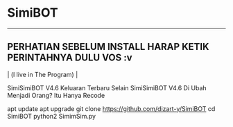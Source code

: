 # SimiBOT

-------------------------------------
PERHATIAN SEBELUM INSTALL HARAP KETIK
PERINTAHNYA DULU VOS :v
-------------------------------------
| (l live in The Program) |

SimiSimiBOT V4.6 Keluaran Terbaru Selain SimiSimiBOT V4.6 Di Ubah Menjadi Orang? Itu Hanya Recode

apt update 
apt upgrade
git clone
https://github.com/dizart-y/SimiBOT
cd SimiBOT
python2 SimimSim.py

